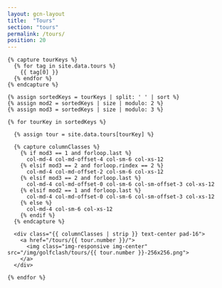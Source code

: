 ```yaml
---
layout: gcn-layout
title:  "Tours"
section: "tours"
permalink: /tours/
position: 20
---
```


<div class="row">

  <div class="col-lg-8 col-lg-offset-2 col-sm-12">

    {% capture tourKeys %}
      {% for tag in site.data.tours %}
        {{ tag[0] }}
      {% endfor %}
    {% endcapture %}

    {% assign sortedKeys = tourKeys | split: ' ' | sort %}
    {% assign mod2 = sortedKeys | size | modulo: 2 %}
    {% assign mod3 = sortedKeys | size | modulo: 3 %}

    {% for tourKey in sortedKeys %}

      {% assign tour = site.data.tours[tourKey] %}

      {% capture columnClasses %}
        {% if mod3 == 1 and forloop.last %}
          col-md-4 col-md-offset-4 col-sm-6 col-xs-12
        {% elsif mod3 == 2 and forloop.rindex == 2 %}
          col-md-4 col-md-offset-2 col-sm-6 col-xs-12
        {% elsif mod3 == 2 and forloop.last %}
          col-md-4 col-md-offset-0 col-sm-6 col-sm-offset-3 col-xs-12
        {% elsif mod2 == 1 and forloop.last %}
          col-md-4 col-md-offset-0 col-sm-6 col-sm-offset-3 col-xs-12
        {% else %}
          col-md-4 col-sm-6 col-xs-12
        {% endif %}
      {% endcapture %}

      <div class="{{ columnClasses | strip }} text-center pad-16">
        <a href="/tours/{{ tour.number }}/">
          <img class="img-responsive img-center" src="/img/golfclash/tours/{{ tour.number }}-256x256.png">
        </a>
      </div>

    {% endfor %}

  </div>

</div>
